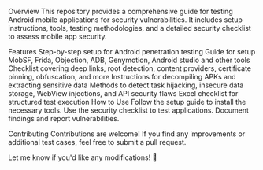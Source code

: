 Overview
This repository provides a comprehensive guide for testing Android mobile applications for security vulnerabilities. It includes setup instructions, tools, testing methodologies, and a detailed security checklist to assess mobile app security.

Features
Step-by-step setup for Android penetration testing
Guide for setup MobSF, Frida, Objection, ADB, Genymotion, Android studio and other tools
Checklist covering deep links, root detection, content providers, certificate pinning, obfuscation, and more
Instructions for decompiling APKs and extracting sensitive data
Methods to detect task hijacking, insecure data storage, WebView injections, and API security flaws
Excel checklist for structured test execution
How to Use
Follow the setup guide to install the necessary tools.
Use the security checklist to test applications.
Document findings and report vulnerabilities.

Contributing
Contributions are welcome! If you find any improvements or additional test cases, feel free to submit a pull request.

Let me know if you'd like any modifications! 🚀
